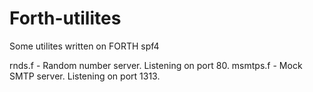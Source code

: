 Forth-utilites
==============
Some utilites written on FORTH spf4

rnds.f   -  Random number server. Listening on port 80.
msmtps.f -  Mock SMTP server. Listening on port 1313.

